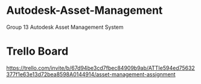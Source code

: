 # Autodesk-Asset-Management
Group 13 Autodesk Asset Management System
# Trello Board
https://trello.com/invite/b/67d94be3cd7fbec84909b9ab/ATTIe594ed75632377f1e63e13d72bea8598A0144914/asset-management-assignment
